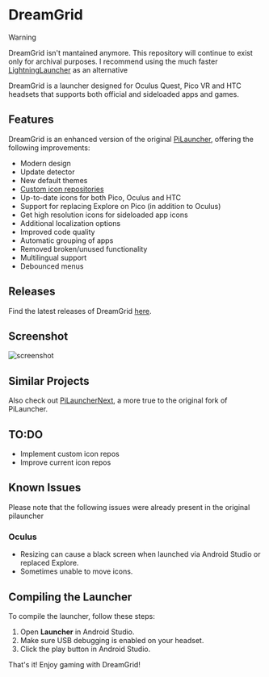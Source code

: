 # DreamGrid

> [!WARNING]  
> DreamGrid isn't mantained anymore. This repository will continue to exist only for archival purposes. I recommend using the much faster [LightningLauncher](https://github.com/threethan/LightningLauncher) as an alternative

DreamGrid is a launcher designed for Oculus Quest, Pico VR and HTC headsets that supports both official and sideloaded apps and games.

## Features

DreamGrid is an enhanced version of the original [PiLauncher](https://github.com/lvonasek/QuestPiLauncher), offering the following improvements:

- Modern design
- Update detector
- New default themes
- [Custom icon repositories](https://github.com/basti564/LauncherIcons)
- Up-to-date icons for both Pico, Oculus and HTC
- Support for replacing Explore on Pico (in addition to Oculus)
- Get high resolution icons for sideloaded app icons
- Additional localization options
- Improved code quality
- Automatic grouping of apps
- Removed broken/unused functionality
- Multilingual support
- Debounced menus

## Releases

Find the latest releases of DreamGrid [here](https://github.com/basti564/DreamGrid/releases).

## Screenshot
![screenshot](https://github.com/basti564/DreamGrid/assets/34898868/d3945a1c-9250-4f3b-9f99-f8d29a24c727)

## Similar Projects

Also check out [PiLauncherNext](https://github.com/Veticia/PiLauncherNext), a more true to the original fork of PiLauncher.

## TO:DO

- Implement custom icon repos
- Improve current icon repos

## Known Issues

Please note that the following issues were already present in the original pilauncher

### Oculus
- Resizing can cause a black screen when launched via Android Studio or replaced Explore.
- Sometimes unable to move icons.

## Compiling the Launcher

To compile the launcher, follow these steps:

1. Open **Launcher** in Android Studio.
2. Make sure USB debugging is enabled on your headset.
3. Click the play button in Android Studio.

That's it! Enjoy gaming with DreamGrid!
